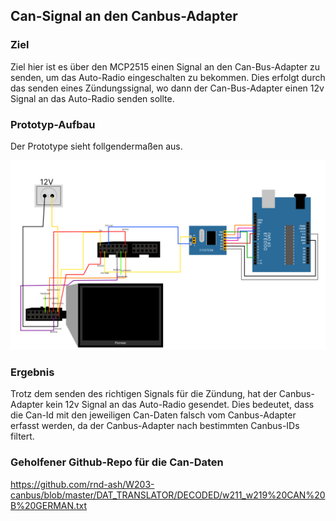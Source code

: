 ## Can-Signal an den Canbus-Adapter

### Ziel
Ziel hier ist es über den MCP2515 einen Signal an den Can-Bus-Adapter zu senden, um das Auto-Radio eingeschalten zu bekommen.
Dies erfolgt durch das senden eines Zündungssignal, wo dann der Can-Bus-Adapter einen 12v Signal an das Auto-Radio senden sollte.

### Prototyp-Aufbau
Der Prototype sieht follgendermaßen aus.

![Prototyp-Schematik](https://github.com/cruv3/PraxisProjekt2024_AutoRadio_AndreasSchurawlev/blob/main/img/CanbusAdapterTest.png)

### Ergebnis
Trotz dem senden des richtigen Signals für die Zündung, hat der Canbus-Adapter kein 12v Signal an das Auto-Radio gesendet. 
Dies bedeutet, dass die Can-Id mit den jeweiligen Can-Daten falsch vom Canbus-Adapter erfasst werden, da der Canbus-Adapter nach bestimmten Canbus-IDs filtert.

### Geholfener Github-Repo für die Can-Daten

https://github.com/rnd-ash/W203-canbus/blob/master/DAT_TRANSLATOR/DECODED/w211_w219%20CAN%20B%20GERMAN.txt
